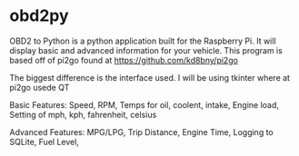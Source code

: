obd2py
======

OBD2 to Python is a python application built for the Raspberry Pi. It will display basic and advanced information for your vehicle. This program is based off of pi2go found at https://github.com/kd8bny/pi2go

The biggest difference is the interface used. I will be using tkinter where at pi2go usede QT

Basic Features:
Speed,
RPM,
Temps for oil, coolent, intake,
Engine load,
Setting of mph, kph, fahrenheit, celsius

Advanced Features:
MPG/LPG,
Trip Distance,
Engine Time,
Logging to SQLite,
Fuel Level,
